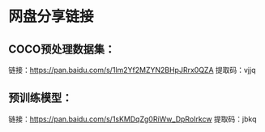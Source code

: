 # 网盘分享链接

## COCO预处理数据集：

链接：https://pan.baidu.com/s/1lm2Yf2MZYN2BHpJRrx0QZA 
提取码：vjjq

## 预训练模型：

链接：https://pan.baidu.com/s/1sKMDqZg0RiWw_DpRoIrkcw 
提取码：jbkq 